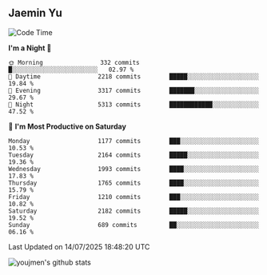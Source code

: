 ## Jaemin Yu

<!--START_SECTION:waka-->
![Code Time](http://img.shields.io/badge/Code%20Time-11%20mins-blue)

**I'm a Night 🦉** 

```text
🌞 Morning                332 commits         █░░░░░░░░░░░░░░░░░░░░░░░░   02.97 % 
🌆 Daytime                2218 commits        █████░░░░░░░░░░░░░░░░░░░░   19.84 % 
🌃 Evening                3317 commits        ███████░░░░░░░░░░░░░░░░░░   29.67 % 
🌙 Night                  5313 commits        ████████████░░░░░░░░░░░░░   47.52 % 
```
📅 **I'm Most Productive on Saturday** 

```text
Monday                   1177 commits        ███░░░░░░░░░░░░░░░░░░░░░░   10.53 % 
Tuesday                  2164 commits        █████░░░░░░░░░░░░░░░░░░░░   19.36 % 
Wednesday                1993 commits        ████░░░░░░░░░░░░░░░░░░░░░   17.83 % 
Thursday                 1765 commits        ████░░░░░░░░░░░░░░░░░░░░░   15.79 % 
Friday                   1210 commits        ███░░░░░░░░░░░░░░░░░░░░░░   10.82 % 
Saturday                 2182 commits        █████░░░░░░░░░░░░░░░░░░░░   19.52 % 
Sunday                   689 commits         ██░░░░░░░░░░░░░░░░░░░░░░░   06.16 % 
```



 Last Updated on 14/07/2025 18:48:20 UTC
<!--END_SECTION:waka-->

![youjmen's github stats](https://github-readme-stats.vercel.app/api?username=youjmen&show_icons=true)

